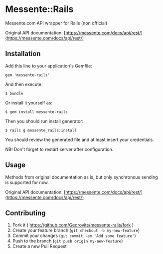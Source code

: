 # Messente::Rails

Messente.com API wrapper for Rails (non official)

Original API documentation: [https://messente.com/docs/api/rest/](https://messente.com/docs/api/rest/)

## Installation

Add this line to your application's Gemfile:

    gem 'messente-rails'

And then execute:

    $ bundle

Or install it yourself as:

    $ gem install messente-rails

Then you should run install generator:

    $ rails g messente_rails:install
    
You should review the generated file and at least insert your credentials.

NB! Don't forget to restart server after configuration.

## Usage

Methods from original documentation as is, but only synchronous sending is supported for now.

Original API documentation: [https://messente.com/docs/api/rest/](https://messente.com/docs/api/rest/)

## Contributing

1. Fork it ( https://github.com/Gedrovits/messente-rails/fork )
2. Create your feature branch (`git checkout -b my-new-feature`)
3. Commit your changes (`git commit -am 'Add some feature'`)
4. Push to the branch (`git push origin my-new-feature`)
5. Create a new Pull Request
